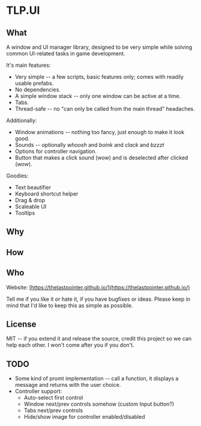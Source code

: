 # TLP.UI

## What
A window and UI manager library, designed to be very simple while solving common UI-related tasks in game development.

It's main features:
* Very simple -- a few scripts, basic features only; comes with readily usable prefabs.
* No dependencies.
* A simple window stack -- only one window can be active at a time.
* Tabs.
* Thread-safe -- no "can only be called from the main thread" headaches.

Additionally:
* Window animations -- nothing too fancy, just enough to make it look good.
* Sounds -- optionally _whoosh_ and _boink_ and _clack_ and _bzzzt_
* Options for controller navigation.
* Button that makes a click sound (wow) and is deselected after clicked (_wow_).

Goodies:
* Text beautifier
* Keyboard shortcut helper
* Drag & drop
* Scaleable UI
* Tooltips

## Why

## How

## Who
Website: [https://thelastpointer.github.io/](https://thelastpointer.github.io/)

Tell me if you like it or hate it, if you have bugfixes or ideas. Please keep in mind that I'd like to keep this as simple as possible.

## License
MIT -- if you extend it and release the source, credit this project so we can help each other. I won't come after you if you don't.

## TODO
* Some kind of promt implementation -- call a function, it displays a message and returns with the user choice.
* Controller support:
  * Auto-select first control
  * Window next/prev controls somehow (custom Input button?)
  * Tabs next/prev controls
  * Hide/show image for controller enabled/disabled